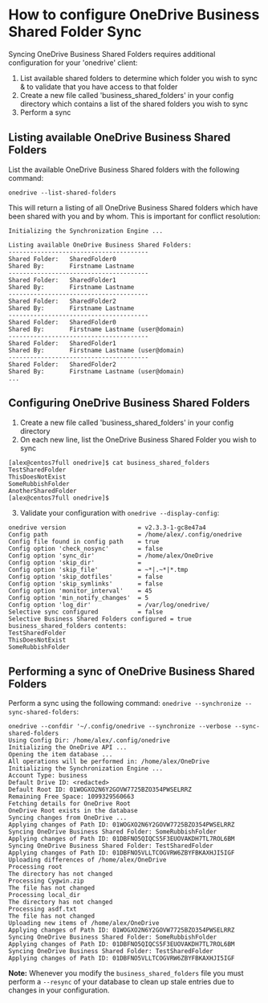 # How to configure OneDrive Business Shared Folder Sync
Syncing OneDrive Business Shared Folders requires additional configuration for your 'onedrive' client:
1.  List available shared folders to determine which folder you wish to sync & to validate that you have access to that folder
2.  Create a new file called 'business_shared_folders' in your config directory which contains a list of the shared folders you wish to sync
3.  Perform a sync

## Listing available OneDrive Business Shared Folders
List the available OneDrive Business Shared folders with the following command:
```text
onedrive --list-shared-folders
```
   This will return a listing of all OneDrive Business Shared folders which have been shared with you and by whom. This is important for conflict resolution:
```text
Initializing the Synchronization Engine ...

Listing available OneDrive Business Shared Folders:
---------------------------------------
Shared Folder:   SharedFolder0
Shared By:       Firstname Lastname
---------------------------------------
Shared Folder:   SharedFolder1
Shared By:       Firstname Lastname
---------------------------------------
Shared Folder:   SharedFolder2
Shared By:       Firstname Lastname
---------------------------------------
Shared Folder:   SharedFolder0
Shared By:       Firstname Lastname (user@domain)
---------------------------------------
Shared Folder:   SharedFolder1
Shared By:       Firstname Lastname (user@domain)
---------------------------------------
Shared Folder:   SharedFolder2
Shared By:       Firstname Lastname (user@domain)
...
```

## Configuring OneDrive Business Shared Folders
1.  Create a new file called 'business_shared_folders' in your config directory
2.  On each new line, list the OneDrive Business Shared Folder you wish to sync
```text
[alex@centos7full onedrive]$ cat business_shared_folders 
TestSharedFolder
ThisDoesNotExist
SomeRubbishFolder
AnotherSharedFolder
[alex@centos7full onedrive]$ 
```
3.  Validate your configuration with `onedrive --display-config`:
```text
onedrive version                    = v2.3.3-1-gc8e47a4
Config path                         = /home/alex/.config/onedrive
Config file found in config path    = true
Config option 'check_nosync'        = false
Config option 'sync_dir'            = /home/alex/OneDrive
Config option 'skip_dir'            = 
Config option 'skip_file'           = ~*|.~*|*.tmp
Config option 'skip_dotfiles'       = false
Config option 'skip_symlinks'       = false
Config option 'monitor_interval'    = 45
Config option 'min_notify_changes'  = 5
Config option 'log_dir'             = /var/log/onedrive/
Selective sync configured           = false
Selective Business Shared Folders configured = true
business_shared_folders contents:
TestSharedFolder
ThisDoesNotExist
SomeRubbishFolder
```

## Performing a sync of OneDrive Business Shared Folders
Perform a sync using the following command: `onedrive --synchronize --sync-shared-folders`:
```text
onedrive --confdir '~/.config/onedrive --synchronize --verbose --sync-shared-folders
Using Config Dir: /home/alex/.config/onedrive
Initializing the OneDrive API ...
Opening the item database ...
All operations will be performed in: /home/alex/OneDrive
Initializing the Synchronization Engine ...
Account Type: business
Default Drive ID: <redacted>
Default Root ID: 01WOGXO2N6Y2GOVW7725BZO354PWSELRRZ
Remaining Free Space: 1099329560663
Fetching details for OneDrive Root
OneDrive Root exists in the database
Syncing changes from OneDrive ...
Applying changes of Path ID: 01WOGXO2N6Y2GOVW7725BZO354PWSELRRZ
Syncing OneDrive Business Shared Folder: SomeRubbishFolder
Applying changes of Path ID: 01DBFNO5QIQCS5F3EUOVAKDH7TL7ROL6BM
Syncing OneDrive Business Shared Folder: TestSharedFolder
Applying changes of Path ID: 01DBFNO5VLLTCOGVRW6ZBYFBKAXHJI5IGF
Uploading differences of /home/alex/OneDrive
Processing root
The directory has not changed
Processing Cygwin.zip
The file has not changed
Processing local_dir
The directory has not changed
Processing asdf.txt
The file has not changed
Uploading new items of /home/alex/OneDrive
Applying changes of Path ID: 01WOGXO2N6Y2GOVW7725BZO354PWSELRRZ
Syncing OneDrive Business Shared Folder: SomeRubbishFolder
Applying changes of Path ID: 01DBFNO5QIQCS5F3EUOVAKDH7TL7ROL6BM
Syncing OneDrive Business Shared Folder: TestSharedFolder
Applying changes of Path ID: 01DBFNO5VLLTCOGVRW6ZBYFBKAXHJI5IGF
```
**Note:** Whenever you modify the `business_shared_folders` file you must perform a `--resync` of your database to clean up stale entries due to changes in your configuration.
